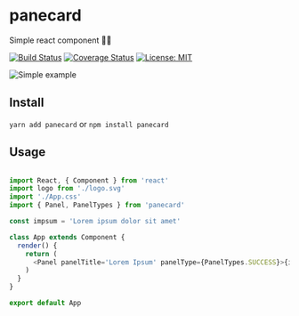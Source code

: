 # panecard
Simple react component :ok_woman:

[![Build Status](https://travis-ci.org/marcosflorencio/react-panel.svg?branch=master)](https://travis-ci.org/marcosflorencio/react-panel)
[![Coverage Status](https://coveralls.io/repos/github/marcosflorencio/panecard/badge.svg?branch=master)](https://coveralls.io/github/marcosflorencio/react-panel?branch=master)
[![License: MIT](https://img.shields.io/badge/License-MIT-blue.svg)](https://opensource.org/licenses/MIT)

![Simple example](https://github.com/marcosflorencio/panecard/blob/master/example.gif)


## Install

`yarn add panecard` or `npm install panecard`

## Usage

```js

import React, { Component } from 'react'
import logo from './logo.svg'
import './App.css'
import { Panel, PanelTypes } from 'panecard'

const impsum = 'Lorem ipsum dolor sit amet'

class App extends Component {
  render() {
    return (
      <Panel panelTitle='Lorem Ipsum' panelType={PanelTypes.SUCCESS}>{impsum}</Panel>
    )
  }
}

export default App

```

